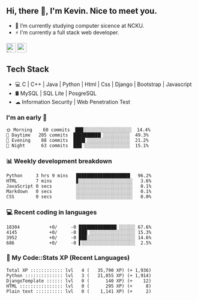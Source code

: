 ## Hi, there 👋, I'm Kevin. Nice to meet you.

- 🌱 I’m currently studying computer sicence at NCKU.
- ⚡ I'm currently a full stack web developer.

<a href="https://www.linkedin.com/in/kevin12686/"><img alt="LinkedIn" src="https://img.shields.io/badge/linkedin%20-%230077B5.svg?&style=for-the-badge&logo=linkedin&logoColor=white" height=25></a>
<a href="https://www.instagram.com/kevin12686/"><img src="https://img.shields.io/badge/instagram-3f729b?&style=for-the-badge&logo=instagram&logoColor=white" height=25></a>

## Tech Stack

* 💻 C | C++ | Java | Python | Html | Css | Django | Bootstrap | Javascript
* 🛢️ MySQL | SQL Lite | PosgreSQL
* ☁ Information Security | Web Penetration Test

### I'm an early 🐤

<!-- early_bird start -->

```text
🌞 Morning    60 commits  ███░░░░░░░░░░░░░░░░░░  14.4%
🌆 Daytime   205 commits  ██████████▎░░░░░░░░░░  49.3%
🌃 Evening    88 commits  ████▍░░░░░░░░░░░░░░░░  21.2%
🌙 Night      63 commits  ███▏░░░░░░░░░░░░░░░░░  15.1%
```

<!-- early_bird end -->

### 📊 Weekly development breakdown

<!-- code_time start -->

```text
Python     3 hrs 9 mins   ████████████████████▏  96.2%
HTML       7 mins         ▊░░░░░░░░░░░░░░░░░░░░   3.6%
JavaScript 0 secs         ░░░░░░░░░░░░░░░░░░░░░   0.1%
Markdown   0 secs         ░░░░░░░░░░░░░░░░░░░░░   0.1%
CSS        0 secs         ░░░░░░░░░░░░░░░░░░░░░   0.0%
```

<!-- code_time end -->

### 💻 Recent coding in languages

<!-- code_diff start -->

```text
18304           +0/     -0 ██████████████▏░░░░░░ 67.6%
4145            +0/     -0 ███▏░░░░░░░░░░░░░░░░░ 15.3%
3952            +0/     -0 ███░░░░░░░░░░░░░░░░░░ 14.6%
686             +0/     -0 ▌░░░░░░░░░░░░░░░░░░░░  2.5%
```

<!-- code_diff end -->

### 🧰 My Code::Stats XP (Recent Languages)

<!-- codestats start -->

```text
Total XP :::::::::::: lvl   4 (   35,790 XP) (+ 1,936)
Python :::::::::::::: lvl   3 (   21,055 XP) (+ 1,914)
DjangoTemplate :::::: lvl   0 (      140 XP) (+    12)
HTML :::::::::::::::: lvl   0 (      295 XP) (+     8)
Plain text :::::::::: lvl   0 (    1,141 XP) (+     2)
```

<!-- codestats end -->
